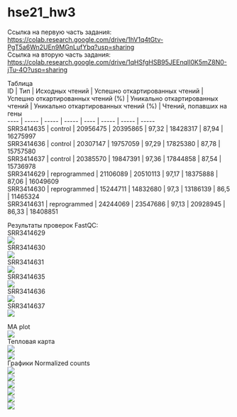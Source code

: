 # hse21_hw3
Ссылка на первую часть задания: https://colab.research.google.com/drive/1hV1q4tGtv-PgT5a6Wn2UEn9MGnLufYbq?usp=sharing  
Ссылка на вторую часть задания: https://colab.research.google.com/drive/1qHSfgHSB95JEEnqlI0K5mZ8N0-jTu-4O?usp=sharing 
  
Таблица  
ID | Тип | Исходных чтений | Успешно откартированных чтений | Успешно откартированных чтений (%) | Уникально откартированных чтений | Уникально откартированных чтений (%) | Чтений, попавших на гены  
---- | ----- | ----- | ----- | ---- | ----- | ----- | -----   
SRR3414635 | control | 20956475 | 20395865 | 97,32 | 18428317 | 87,94 | 16275997  
SRR3414636 | control | 20307147 | 19757059 | 97,29 | 17825380 | 87,78 | 15757580  
SRR3414637 | control | 20385570 | 19847391 | 97,36 | 17844858 | 87,54 | 15736978  
SRR3414629 | reprogrammed | 21106089 | 20510113 | 97,17 | 18375888 | 87,06 | 16049609  
SRR3414630 | reprogrammed | 15244711 | 14832680 | 97,3 | 13186139	| 86,5 | 11465324  
SRR3414631 | reprogrammed | 24244069 | 23547686 | 97,13 | 20928945 | 86,33 | 18408851  
  
Результаты проверок FastQC:  
SRR3414629  
![](pictures/29qual.png)  
SRR3414630  
![](pictures/30qual.png)  
SRR3414631  
![](pictures/31qual.png)  
SRR3414635  
![](pictures/35qual.png)  
SRR3414636  
![](pictures/36qual.png)  
SRR3414637  
![](pictures/37qual.png)  
  
MA plot  
![](pictures/MAplot.png)  
Тепловая карта  
![](pictures/heatmap.png)  
![](pictures/heatmap2.png)  
Графики Normalized counts  
![](pictures/plot1.png)  
![](pictures/plot2.png)  
![](pictures/plot3.png)  
![](pictures/plot4.png)  
![](pictures/plot5.png)  
![](pictures/plot6.png)  
